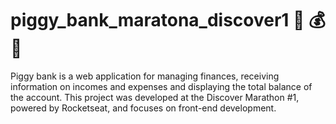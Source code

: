 # piggy_bank_maratona_discover1 🐖 💰 🚀

Piggy bank is a web application for managing finances, receiving information on incomes and expenses and displaying the total balance of the account. This project was developed at the Discover Marathon #1, powered by Rocketseat, and focuses on front-end development. 
